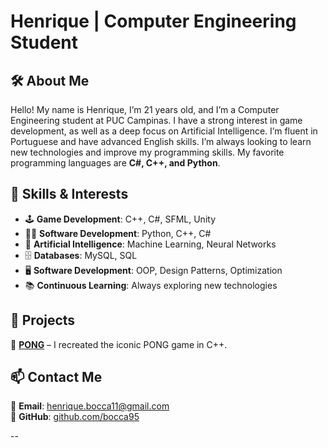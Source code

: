 # Henrique | Computer Engineering Student  

## 🛠 About Me  
Hello! My name is Henrique, I’m 21 years old, and I’m a Computer Engineering student at PUC Campinas.
I have a strong interest in game development, as well as a deep focus on Artificial Intelligence.
I’m fluent in Portuguese and have advanced English skills. I’m always looking to learn new technologies and improve my programming skills.
My favorite programming languages are **C#, C++, and Python**.

## 🚀 Skills & Interests  
- 🕹️ **Game Development**: C++, C#, SFML, Unity
- 👨‍💻 **Software Development**: Python, C++, C#  
- 🤖 **Artificial Intelligence**: Machine Learning, Neural Networks  
- 🗄️ **Databases**: MySQL, SQL  
- 🖥️ **Software Development**: OOP, Design Patterns, Optimization  
- 📚 **Continuous Learning**: Always exploring new technologies  

## 📌 Projects  
🔹 **[PONG](https://github.com/bocca95/pong)** – I recreated the iconic PONG game in C++.  

## 📫 Contact Me  
📧 **Email**: [henrique.bocca11@gmail.com](mailto:henrique.bocca11@gmail.com)  
🐙 **GitHub**: [github.com/bocca95](https://github.com/bocca95)  

--
